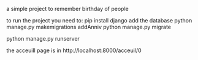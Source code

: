 a simple project to remember birthday of people

to run the project you need to:
pip install django
add the database
python manage.py makemigrations addAnniv
python manage.py migrate

python manage.py runserver

the acceuill page is in http://localhost:8000/acceuil/0
